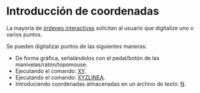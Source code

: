 # Introducción de coordenadas

La mayoría de [órdenes interactivas](../ordenes/ordenes-interactivas.md) solicitan al usuario que digitalize uno o varios puntos.

Se pueden digitalizar puntos de las siguientes maneras:

* De forma gráfica, señalándolos con el pedal/botón de las manivelas/ratón/topomouse.
* Ejecutando el comando: [XY](/digi3d-net/referencia/ventana-de-dibujo/ordenes/x/xy.md).
* Ejecutando el comando: [XYZLINEA](/digi3d-net/referencia/ventana-de-dibujo/ordenes/x/xyzlinea.md).
* Introduciendo coordenadas almacenadas en un archivo de texto: [N](/digi3d-net/referencia/ventana-de-dibujo/ordenes/n/orden-n.md).

